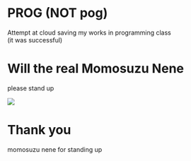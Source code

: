 # PROG (NOT pog)
 Attempt at cloud saving my works in programming class \
 (it was successful)

# Will the real Momosuzu Nene
 please stand up
 
![](https://pbs.twimg.com/media/FAN9_7-VQAQaG-k?format=jpg&name=4096x4096)

# Thank you
momosuzu nene for standing up 
